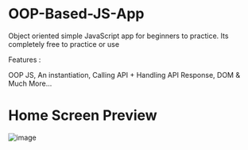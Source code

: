 # OOP-Based-JS-App
Object oriented simple JavaScript app for beginners to practice. Its completely free to practice or use

Features : 

OOP JS, An instantiation, Calling API + Handling API Response, DOM & Much More...

# Home Screen Preview
![image](https://user-images.githubusercontent.com/38884716/125655677-e3d33261-778b-4756-b6e3-c71db4b86b21.png)
